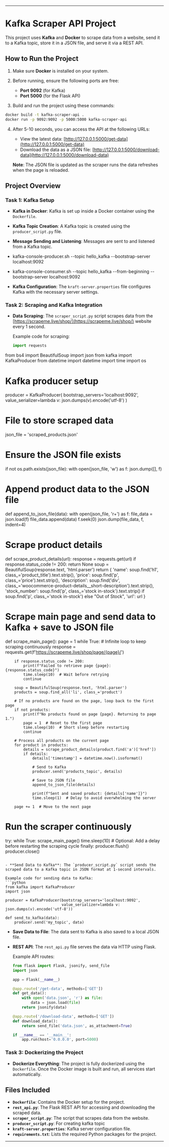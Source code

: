 
---

# Kafka Scraper API Project

This project uses **Kafka** and **Docker** to scrape data from a website, send it to a Kafka topic, store it in a JSON file, and serve it via a REST API.

## How to Run the Project

1. Make sure **Docker** is installed on your system.

2. Before running, ensure the following ports are free:
   - **Port 9092** (for Kafka)
   - **Port 5000** (for the Flask API)

3. Build and run the project using these commands:

```bash
docker build -t kafka-scraper-api .
docker run -p 9092:9092 -p 5000:5000 kafka-scraper-api
```

4. After 5-10 seconds, you can access the API at the following URLs:
   - View the latest data: [http://127.0.0.1:5000/get-data](http://127.0.0.1:5000/get-data)
   - Download the data as a JSON file: [http://127.0.0.1:5000/download-data](http://127.0.0.1:5000/download-data)

   **Note**: The JSON file is updated as the scraper runs the data refreshes when the page is reloaded.

## Project Overview

### Task 1: Kafka Setup

- **Kafka in Docker**: Kafka is set up inside a Docker container using the `Dockerfile`.
  
- **Kafka Topic Creation**: A Kafka topic is created using the `producer_script.py` file.

- **Message Sending and Listening**: Messages are sent to and listened from a Kafka topic.
- kafka-console-producer.sh --topic hello_kafka --bootstrap-server localhost:9092
- kafka-console-consumer.sh --topic hello_kafka --from-beginning --bootstrap-server localhost:9092


- **Kafka Configuration**: The `kraft-server.properties` file configures Kafka with the necessary server settings.

### Task 2: Scraping and Kafka Integration

- **Data Scraping**: The `scraper_script.py` script scrapes data from the [https://scrapeme.live/shop/](https://scrapeme.live/shop/) website every 1 second.

  Example code for scraping:
  ```python
  import requests
from bs4 import BeautifulSoup
import json
from kafka import KafkaProducer
from datetime import datetime
import time
import os

# Kafka producer setup
producer = KafkaProducer(
    bootstrap_servers='localhost:9092',
    value_serializer=lambda v: json.dumps(v).encode('utf-8')
)

# File to store scraped data
json_file = 'scraped_products.json'

# Ensure the JSON file exists
if not os.path.exists(json_file):
    with open(json_file, 'w') as f:
        json.dump([], f)

# Append product data to the JSON file
def append_to_json_file(data):
    with open(json_file, 'r+') as f:
        file_data = json.load(f)
        file_data.append(data)
        f.seek(0)
        json.dump(file_data, f, indent=4)

# Scrape product details
def scrape_product_details(url):
    response = requests.get(url)
    if response.status_code != 200:
        return None
    soup = BeautifulSoup(response.text, 'html.parser')
    return {
        'name': soup.find('h1', class_='product_title').text.strip(),
        'price': soup.find('p', class_='price').text.strip(),
        'description': soup.find('div', class_='woocommerce-product-details__short-description').text.strip(),
        'stock_number': soup.find('p', class_='stock in-stock').text.strip() if soup.find('p', class_='stock in-stock') else "Out of Stock",
        'url': url
    }

# Scrape main page and send data to Kafka + save to JSON file
def scrape_main_page():
    page = 1
    while True:  # Infinite loop to keep scraping continuously
        response = requests.get(f'https://scrapeme.live/shop/page/{page}/')
        
        if response.status_code != 200:
            print(f"Failed to retrieve page {page}: {response.status_code}")
            time.sleep(10)  # Wait before retrying
            continue

        soup = BeautifulSoup(response.text, 'html.parser')
        products = soup.find_all('li', class_='product')

        # If no products are found on the page, loop back to the first page
        if not products:
            print(f"No products found on page {page}. Returning to page 1.")
            page = 1  # Reset to the first page
            time.sleep(10)  # Short sleep before restarting
            continue

        # Process all products on the current page
        for product in products:
            details = scrape_product_details(product.find('a')['href'])
            if details:
                details['timestamp'] = datetime.now().isoformat()

                # Send to Kafka
                producer.send('products_topic', details)

                # Save to JSON file
                append_to_json_file(details)

                print(f"Sent and saved product: {details['name']}")
                time.sleep(1)  # Delay to avoid overwhelming the server

        page += 1  # Move to the next page

# Run the scraper continuously
try:
    while True:
        scrape_main_page()
        time.sleep(10)  # Optional: Add a delay before restarting the scraping cycle
finally:
    producer.flush()
    producer.close()
  ```

- **Send Data to Kafka**: The `producer_script.py` script sends the scraped data to a Kafka topic in JSON format at 1-second intervals.

  Example code for sending data to Kafka:
  ```python
  from kafka import KafkaProducer
  import json

  producer = KafkaProducer(bootstrap_servers='localhost:9092',
                           value_serializer=lambda v: json.dumps(v).encode('utf-8'))

  def send_to_kafka(data):
      producer.send('my_topic', data)
  ```

- **Save Data to File**: The data sent to Kafka is also saved to a local JSON file.

- **REST API**: The `rest_api.py` file serves the data via HTTP using Flask.

  Example API routes:
  ```python
  from flask import Flask, jsonify, send_file
  import json

  app = Flask(__name__)

  @app.route('/get-data', methods=['GET'])
  def get_data():
      with open('data.json', 'r') as file:
          data = json.load(file)
      return jsonify(data)

  @app.route('/download-data', methods=['GET'])
  def download_data():
      return send_file('data.json', as_attachment=True)

  if __name__ == '__main__':
      app.run(host='0.0.0.0', port=5000)
  ```

### Task 3: Dockerizing the Project

- **Dockerize Everything**: The project is fully dockerized using the `Dockerfile`. Once the Docker image is built and run, all services start automatically.

## Files Included

- **`Dockerfile`**: Contains the Docker setup for the project.
- **`rest_api.py`**: The Flask REST API for accessing and downloading the scraped data.
- **`scraper_script.py`**: The script that scrapes data from the website.
- **`producer_script.py`**: For creating kafka topic
- **`kraft-server.properties`**: Kafka server configuration file.
- **`requirements.txt`**: Lists the required Python packages for the project.



---
